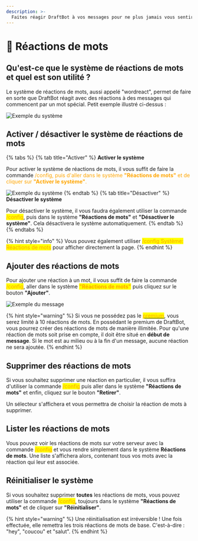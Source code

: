```yaml
---
description: >-
  Faites réagir DraftBot à vos messages pour ne plus jamais vous sentir seul. 
---
```


# 👀 Réactions de mots

## Qu'est-ce que le système de réactions de mots et quel est son utilité ? 

Le système de réactions de mots, aussi appelé "wordreact", permet de faire en sorte que DraftBot réagit avec des réactions à des messages qui commencent par un mot spécial. Petit exemple illustré ci-dessus : 

![Exemple du système](../../.gitbook/assets/wordreact/view_wordreact.jpg)

## Activer / désactiver le système de réactions de mots 

{% tabs %}
{% tab title="Activer" %}
**Activer le système**

Pour activer le système de réactions de mots, il vous suffit de faire la commande <markt style="color:orange;">/config</mark>, puis d'aller dans le système **"Réactions de mots"** et de cliquer sur **"Activer le système"**.

![Exemple du système](../../.gitbook/assets/wordreact/view.png)
{% endtab %}
{% tab title="Désactiver" %}
**Désactiver le système**

Pour désactiver le système, il vous faudra également utiliser la commande <mark style="color:orange;">/config</mark>, puis dans le système **"Réactions de mots"** et **"Désactiver le système"**. Cela désactivera le système automatiquement.
{% endtab %}
{% endtabs %}

{% hint style="info" %}
Vous pouvez également utiliser <mark style="color:orange;">/config Système: Réactions de mots</mark> pour afficher directement la page.
{% endhint %}


## Ajouter des réactions de mots

Pour ajouter une réaction à un mot, il vous suffit de faire la commande <mark style="color:orange;">/config</mark>, aller dans le système <mark style="color:orange;">**"Réactions de mots"**</mark> puis cliquez sur le bouton **"Ajouter"**.


![Exemple du message](../../.gitbook/assets/wordreact/question.png)


{% hint style="warning" %}
Si vous ne possédez pas le [<mark style="color:orange;">premium</mark>](https://draftbot.fr/premium), vous serez limité à 10 réactions de mots. En possédant le premium de DraftBot, vous pourrez créer des réactions de mots de manière illimitée. Pour qu'une réaction de mots soit prise en compte, il doit être situé en **début de message**. Si le mot est au milieu ou à la fin d'un message, aucune réaction ne sera ajoutée.
{% endhint %}


## Supprimer des réactions de mots

Si vous souhaitez supprimer une réaction en particulier, il vous suffira d'utiliser la commande <mark style="color:orange;">/config</mark> puis aller dans le système **"Réactions de mots"** et enfin, cliquez sur le bouton **"Retirer"**.

Un sélecteur s'affichera et vous permettra de choisir la réaction de mots à supprimer.


## Lister les réactions de mots

Vous pouvez voir les réactions de mots sur votre serveur avec la commande <mark style="color:orange;">/config</mark> et vous rendre simplement dans le système **Réactions de mots**.
Une liste s'affichera alors, contenant tous vos mots avec la réaction qui leur est associée.


## Réinitialiser le système

Si vous souhaitez supprimer **toutes** les réactions de mots, vous pouvez utiliser la commande <mark style="color:orange;">/config</mark>, toujours dans le système **"Réactions de mots"** et de cliquer sur **"Réinitialiser"**.

{% hint style="warning" %}
Une réinitialisation est irréversible ! Une fois effectuée, elle remettra les trois réactions de mots de base. C'est-à-dire : "hey", "coucou" et "salut".
{% endhint %}